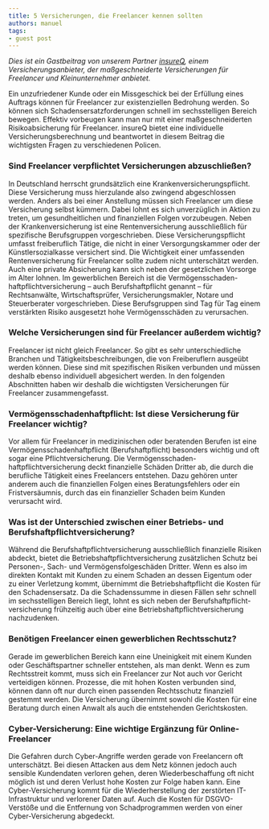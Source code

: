 ```yaml
---
title: 5 Versicherungen, die Freelancer kennen sollten
authors: manuel
tags:
- guest post
---
```


_Dies ist ein Gastbeitrag von unserem Partner [insureQ](https://www.insureq.de/), einem Versicherungsanbieter, der maßgeschneiderte Versicherungen für Freelancer und Kleinunternehmer anbietet._

Ein unzufriedener Kunde oder ein Missgeschick bei der Erfüllung eines Auftrags können für Freelancer zur existenziellen Bedrohung werden. So können sich Schadensersatzforderungen schnell im sechsstelligen Bereich bewegen. Effektiv vorbeugen kann man nur mit einer maßgeschneiderten Risikoabsicherung für Freelancer. insureQ bietet eine individuelle Versicherungsberechnung und beantwortet in diesem Beitrag die wichtigsten Fragen zu verschiedenen Policen.

### Sind Freelancer verpflichtet Versicherungen abzuschließen?

In Deutschland herrscht grundsätzlich eine Krankenversicherungspflicht. Diese Versicherung muss hierzulande also zwingend abgeschlossen werden. Anders als bei einer Anstellung müssen sich Freelancer um diese Versicherung selbst kümmern. Dabei lohnt es sich unverzüglich in Aktion zu treten, um gesundheitlichen und finanziellen Folgen vorzubeugen. Neben der Krankenversicherung ist eine Rentenversicherung ausschließlich für spezifische Berufsgruppen vorgeschrieben. Diese Versicherungspflicht umfasst freiberuflich Tätige, die nicht in einer Versorgungskammer oder der Künstlersozialkasse versichert sind. Die Wichtigkeit einer umfassenden Rentenversicherung für Freelancer sollte zudem nicht unterschätzt werden. Auch eine private Absicherung kann sich neben der gesetzlichen Vorsorge im Alter lohnen. Im gewerblichen Bereich ist die Vermögensschaden-haftpflichtversicherung – auch Berufshaftpflicht genannt – für Rechtsanwälte, Wirtschaftsprüfer, Versicherungsmakler, Notare und Steuerberater vorgeschrieben. Diese Berufsgruppen sind Tag für Tag einem verstärkten Risiko ausgesetzt hohe Vermögensschäden zu verursachen.

### Welche Versicherungen sind für Freelancer außerdem wichtig?

Freelancer ist nicht gleich Freelancer. So gibt es sehr unterschiedliche Branchen und Tätigkeitsbeschreibungen, die von Freiberuflern ausgeübt werden können. Diese sind mit spezifischen Risiken verbunden und müssen deshalb ebenso individuell abgesichert werden. In den folgenden Abschnitten haben wir deshalb die wichtigsten Versicherungen für Freelancer zusammengefasst.

### Vermögensschadenhaftpflicht: Ist diese Versicherung für Freelancer wichtig?

Vor allem für Freelancer in medizinischen oder beratenden Berufen ist eine  
Vermögensschadenhaftpflicht (Berufshaftpflicht) besonders wichtig und oft sogar eine Pflichtversicherung. Die Vermögensschaden-haftpflichtversicherung deckt finanzielle Schäden Dritter ab, die durch die berufliche Tätigkeit eines Freelancers entstehen. Dazu gehören unter anderem auch die finanziellen Folgen eines Beratungsfehlers oder ein Fristversäumnis, durch das ein finanzieller Schaden beim Kunden verursacht wird.

### Was ist der Unterschied zwischen einer Betriebs- und Berufshaftpflichtversicherung?

Während die Berufshaftpflichtversicherung ausschließlich finanzielle Risiken abdeckt, bietet die Betriebshaftpflichtversicherung zusätzlichen Schutz bei Personen-, Sach- und Vermögensfolgeschäden Dritter. Wenn es also im direkten Kontakt mit Kunden zu einem Schaden an dessen Eigentum oder zu einer Verletzung kommt, übernimmt die Betriebshaftpflicht die Kosten für den Schadensersatz. Da die Schadenssumme in diesen Fällen sehr schnell im sechsstelligen Bereich liegt, lohnt es sich neben der Berufshaftpflicht-versicherung frühzeitig auch über eine Betriebshaftpflichtversicherung nachzudenken.

### Benötigen Freelancer einen gewerblichen Rechtsschutz?

Gerade im gewerblichen Bereich kann eine Uneinigkeit mit einem Kunden oder Geschäftspartner schneller entstehen, als man denkt. Wenn es zum Rechtsstreit kommt, muss sich ein Freelancer zur Not auch vor Gericht verteidigen können. Prozesse, die mit hohen Kosten verbunden sind, können dann oft nur durch einen passenden Rechtsschutz finanziell gestemmt werden. Die Versicherung übernimmt sowohl die Kosten für eine Beratung durch einen Anwalt als auch die entstehenden Gerichtskosten.

### Cyber-Versicherung: Eine wichtige Ergänzung für Online-Freelancer

Die Gefahren durch Cyber-Angriffe werden gerade von Freelancern oft unterschätzt. Bei diesen Attacken aus dem Netz können jedoch auch sensible Kundendaten verloren gehen, deren Wiederbeschaffung oft nicht möglich ist und deren Verlust hohe Kosten zur Folge haben kann. Eine Cyber-Versicherung kommt für die Wiederherstellung der zerstörten IT-Infrastruktur und verlorener Daten auf. Auch die Kosten für DSGVO-Verstöße und die Entfernung von Schadprogrammen werden von einer Cyber-Versicherung abgedeckt.
